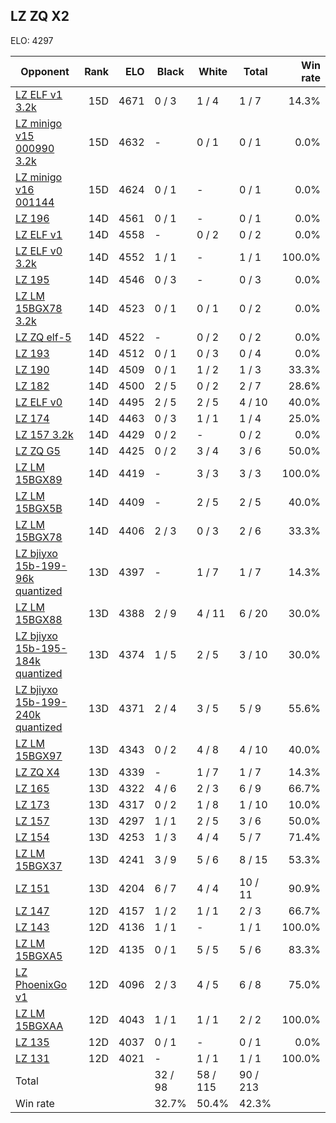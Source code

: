 ## LZ ZQ X2 ##

ELO: 4297

Opponent | Rank | ELO | Black | White | Total | Win rate
---------|-----:|----:|-------|-------|-------|-------:
[LZ ELF v1 3.2k](LZ%20ELF%20v1%203.2k.md) | 15D | 4671 | 0 / 3 | 1 / 4 | 1 / 7 | 14.3%
[LZ minigo v15 000990 3.2k](LZ%20minigo%20v15%20000990%203.2k.md) | 15D | 4632 | - | 0 / 1 | 0 / 1 | 0.0%
[LZ minigo v16 001144](LZ%20minigo%20v16%20001144.md) | 15D | 4624 | 0 / 1 | - | 0 / 1 | 0.0%
[LZ 196](LZ%20196.md) | 14D | 4561 | 0 / 1 | - | 0 / 1 | 0.0%
[LZ ELF v1](LZ%20ELF%20v1.md) | 14D | 4558 | - | 0 / 2 | 0 / 2 | 0.0%
[LZ ELF v0 3.2k](LZ%20ELF%20v0%203.2k.md) | 14D | 4552 | 1 / 1 | - | 1 / 1 | 100.0%
[LZ 195](LZ%20195.md) | 14D | 4546 | 0 / 3 | - | 0 / 3 | 0.0%
[LZ LM 15BGX78 3.2k](LZ%20LM%2015BGX78%203.2k.md) | 14D | 4523 | 0 / 1 | 0 / 1 | 0 / 2 | 0.0%
[LZ ZQ elf-5](LZ%20ZQ%20elf-5.md) | 14D | 4522 | - | 0 / 2 | 0 / 2 | 0.0%
[LZ 193](LZ%20193.md) | 14D | 4512 | 0 / 1 | 0 / 3 | 0 / 4 | 0.0%
[LZ 190](LZ%20190.md) | 14D | 4509 | 0 / 1 | 1 / 2 | 1 / 3 | 33.3%
[LZ 182](LZ%20182.md) | 14D | 4500 | 2 / 5 | 0 / 2 | 2 / 7 | 28.6%
[LZ ELF v0](LZ%20ELF%20v0.md) | 14D | 4495 | 2 / 5 | 2 / 5 | 4 / 10 | 40.0%
[LZ 174](LZ%20174.md) | 14D | 4463 | 0 / 3 | 1 / 1 | 1 / 4 | 25.0%
[LZ 157 3.2k](LZ%20157%203.2k.md) | 14D | 4429 | 0 / 2 | - | 0 / 2 | 0.0%
[LZ ZQ G5](LZ%20ZQ%20G5.md) | 14D | 4425 | 0 / 2 | 3 / 4 | 3 / 6 | 50.0%
[LZ LM 15BGX89](LZ%20LM%2015BGX89.md) | 14D | 4419 | - | 3 / 3 | 3 / 3 | 100.0%
[LZ LM 15BGX5B](LZ%20LM%2015BGX5B.md) | 14D | 4409 | - | 2 / 5 | 2 / 5 | 40.0%
[LZ LM 15BGX78](LZ%20LM%2015BGX78.md) | 14D | 4406 | 2 / 3 | 0 / 3 | 2 / 6 | 33.3%
[LZ bjiyxo 15b-199-96k quantized](LZ%20bjiyxo%2015b-199-96k%20quantized.md) | 13D | 4397 | - | 1 / 7 | 1 / 7 | 14.3%
[LZ LM 15BGX88](LZ%20LM%2015BGX88.md) | 13D | 4388 | 2 / 9 | 4 / 11 | 6 / 20 | 30.0%
[LZ bjiyxo 15b-195-184k quantized](LZ%20bjiyxo%2015b-195-184k%20quantized.md) | 13D | 4374 | 1 / 5 | 2 / 5 | 3 / 10 | 30.0%
[LZ bjiyxo 15b-199-240k quantized](LZ%20bjiyxo%2015b-199-240k%20quantized.md) | 13D | 4371 | 2 / 4 | 3 / 5 | 5 / 9 | 55.6%
[LZ LM 15BGX97](LZ%20LM%2015BGX97.md) | 13D | 4343 | 0 / 2 | 4 / 8 | 4 / 10 | 40.0%
[LZ ZQ X4](LZ%20ZQ%20X4.md) | 13D | 4339 | - | 1 / 7 | 1 / 7 | 14.3%
[LZ 165](LZ%20165.md) | 13D | 4322 | 4 / 6 | 2 / 3 | 6 / 9 | 66.7%
[LZ 173](LZ%20173.md) | 13D | 4317 | 0 / 2 | 1 / 8 | 1 / 10 | 10.0%
[LZ 157](LZ%20157.md) | 13D | 4297 | 1 / 1 | 2 / 5 | 3 / 6 | 50.0%
[LZ 154](LZ%20154.md) | 13D | 4253 | 1 / 3 | 4 / 4 | 5 / 7 | 71.4%
[LZ LM 15BGX37](LZ%20LM%2015BGX37.md) | 13D | 4241 | 3 / 9 | 5 / 6 | 8 / 15 | 53.3%
[LZ 151](LZ%20151.md) | 13D | 4204 | 6 / 7 | 4 / 4 | 10 / 11 | 90.9%
[LZ 147](LZ%20147.md) | 12D | 4157 | 1 / 2 | 1 / 1 | 2 / 3 | 66.7%
[LZ 143](LZ%20143.md) | 12D | 4136 | 1 / 1 | - | 1 / 1 | 100.0%
[LZ LM 15BGXA5](LZ%20LM%2015BGXA5.md) | 12D | 4135 | 0 / 1 | 5 / 5 | 5 / 6 | 83.3%
[LZ PhoenixGo v1](LZ%20PhoenixGo%20v1.md) | 12D | 4096 | 2 / 3 | 4 / 5 | 6 / 8 | 75.0%
[LZ LM 15BGXAA](LZ%20LM%2015BGXAA.md) | 12D | 4043 | 1 / 1 | 1 / 1 | 2 / 2 | 100.0%
[LZ 135](LZ%20135.md) | 12D | 4037 | 0 / 1 | - | 0 / 1 | 0.0%
[LZ 131](LZ%20131.md) | 12D | 4021 | - | 1 / 1 | 1 / 1 | 100.0%
Total | | | 32 / 98 | 58 / 115 | 90 / 213 | 
Win rate| | | 32.7% | 50.4% | 42.3% | 

